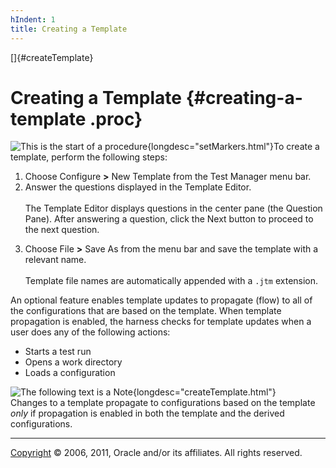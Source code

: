 ```yaml
---
hIndent: 1
title: Creating a Template
---
```


[]{#createTemplate}

# Creating a Template {#creating-a-template .proc}

![This is the start of a procedure](../../images/hg_proc.gif){longdesc="setMarkers.html"}To create a
template, perform the following steps:

1.  Choose Configure **\>** New Template from the Test Manager menu bar.
2.  Answer the questions displayed in the Template Editor.\
    \
    The Template Editor displays questions in the center pane (the Question Pane). After answering a
    question, click the Next button to proceed to the next question.

<!-- -->

3.  Choose File **\>** Save As from the menu bar and save the template with a relevant name.\
    \
    Template file names are automatically appended with a `.jtm` extension.

An optional feature enables template updates to propagate (flow) to all of the configurations that
are based on the template. When template propagation is enabled, the harness checks for template
updates when a user does any of the following actions:

-   Starts a test run
-   Opens a work directory
-   Loads a configuration

![The following text is a Note](../../images/hg_note.gif){longdesc="createTemplate.html"}\
Changes to a template propagate to configurations based on the template *only* if propagation is
enabled in both the template and the derived configurations.

----------------------------------------------------------------------------------------------------

[Copyright](../copyright.html) © 2006, 2011, Oracle and/or its affiliates. All rights reserved.
